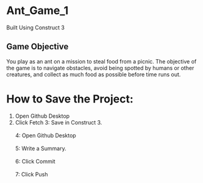 # Ant_Game_1
Built Using Construct 3

## Game Objective
You play as an ant on a mission to steal food from a picnic. The objective of the game is to navigate obstacles, avoid being spotted by humans or other creatures, and collect as much food as possible before time runs out.

# How to Save the Project:
1. Open Github Desktop
2. Click Fetch
3: Save in Construct 3.<br></br>
4: Open Github Desktop<br></br>
5: Write a Summary. <br></br>
6: Click Commit<br></br>
7: Click Push <br></br>


